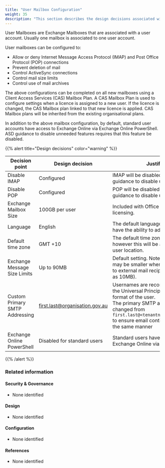 ```yaml
---
title: "User Mailbox Configuration"
weight: 35
description: "This section describes the design decisions associated with User Mailbox Configuration for system(s) built using ASD's Blueprint for Secure Cloud."
---
```


User Mailboxes are Exchange Mailboxes that are associated with a user account. Usually one mailbox is associated to one user account.

User mailboxes can be configured to:

* Allow or deny Internet Message Access Protocol (IMAP) and Post Office Protocol (POP) connections
* Prevent deletion of mail
* Control ActiveSync connections
* Control mail size limits
* Control use of mail archives

The above configurations can be completed on all new mailboxes using a Client Access Services (CAS) Mailbox Plan. A CAS Mailbox Plan is used to configure settings when a licence is assigned to a new user. If the licence is changed, the CAS Mailbox plan linked to that new licence is applied. CAS Mailbox plans will be inherited from the existing organisational plans.

In addition to the above mailbox configuration, by default, standard user accounts have access to Exchange Online via Exchange Online PowerShell. ASD guidance to disable unneeded features requires that this feature be disabled.

{{% alert title="Design decisions" color="warning" %}}

| Decision point                 | Design decision                                | Justification                                                                                                                                                                                                                  |
|--------------------------------|------------------------------------------------|--------------------------------------------------------------------------------------------------------------------------------------------------------------------------------------------------------------------------------|
| Disable IMAP                   | Configured                                     | IMAP will be disabled to meet ASD guidance to disable unneeded features.                                                                                                                                                      |
| Disable POP                    | Configured                                     | POP will be disabled to meet ASD guidance to disable unneeded features.                                                                                                                                                       |
| Exchange Mailbox Size          | 100GB per user                                 | Included with Office 365 E3 / E5 licensing.                                                                                                                                                                                    |
| Language                       | English                                        | The default language is English, users will have the ability to adjust this if required.                                                                                                                                       |
| Default time zone              | GMT +10                                        | The default time zone is GMT +10 however this will be adjusted based on user location.                                                                                                                                         |
| Exchange Message Size Limits   | Up to 90MB                                     | Default setting. Note that message limits may be smaller when sending messages to external mail recipients (can be as low as 10MB).                                                                                            |
| Custom Primary SMTP Addressing | first.last@organisation.gov.au | Usernames are recommended to follow the Universal Principal Name (UPN) format of the user.<br>The primary SMTP address will be changed from `first.last@<tenantname>.onmicrosoft.com` to ensure email continues to function in the same manner |
| Exchange Online PowerShell     | Disabled for standard users                    | Standard users have no need to access Exchange Online via Powershell                                                                                                                                                           |

{{% /alert %}}

### Related information

#### Security & Governance

* None identified

#### Design

* None identified

#### Configuration

* None identified

#### References

* None identified